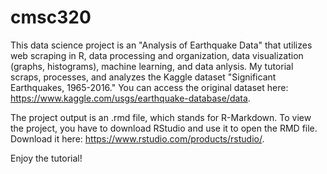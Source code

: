 # cmsc320

This data science project is an "Analysis of Earthquake Data" that  utilizes web scraping in R, data processing and organization, data visualization (graphs, histograms), machine learning, and data anlysis. My tutorial scraps, processes, and analyzes the Kaggle dataset "Significant Earthquakes, 1965-2016." You can access the original dataset here: https://www.kaggle.com/usgs/earthquake-database/data.

The project output is an .rmd file, which stands for R-Markdown. To view the project, you have to download RStudio and use it to open the RMD file. Download it here: https://www.rstudio.com/products/rstudio/.

Enjoy the tutorial!
